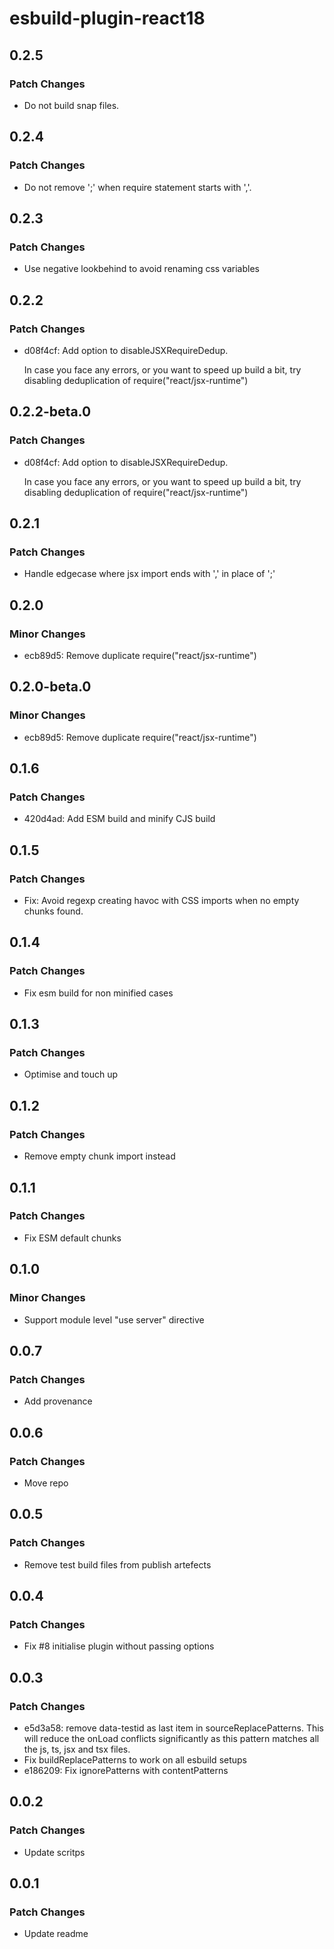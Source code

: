 # esbuild-plugin-react18

## 0.2.5

### Patch Changes

- Do not build snap files.

## 0.2.4

### Patch Changes

- Do not remove ';' when require statement starts with ','.

## 0.2.3

### Patch Changes

- Use negative lookbehind to avoid renaming css variables

## 0.2.2

### Patch Changes

- d08f4cf: Add option to disableJSXRequireDedup.

  In case you face any errors, or you want to speed up build a bit, try disabling deduplication of require("react/jsx-runtime")

## 0.2.2-beta.0

### Patch Changes

- d08f4cf: Add option to disableJSXRequireDedup.

  In case you face any errors, or you want to speed up build a bit, try disabling deduplication of require("react/jsx-runtime")

## 0.2.1

### Patch Changes

- Handle edgecase where jsx import ends with ',' in place of ';'

## 0.2.0

### Minor Changes

- ecb89d5: Remove duplicate require("react/jsx-runtime")

## 0.2.0-beta.0

### Minor Changes

- ecb89d5: Remove duplicate require("react/jsx-runtime")

## 0.1.6

### Patch Changes

- 420d4ad: Add ESM build and minify CJS build

## 0.1.5

### Patch Changes

- Fix: Avoid regexp creating havoc with CSS imports when no empty chunks found.

## 0.1.4

### Patch Changes

- Fix esm build for non minified cases

## 0.1.3

### Patch Changes

- Optimise and touch up

## 0.1.2

### Patch Changes

- Remove empty chunk import instead

## 0.1.1

### Patch Changes

- Fix ESM default chunks

## 0.1.0

### Minor Changes

- Support module level "use server" directive

## 0.0.7

### Patch Changes

- Add provenance

## 0.0.6

### Patch Changes

- Move repo

## 0.0.5

### Patch Changes

- Remove test build files from publish artefects

## 0.0.4

### Patch Changes

- Fix #8 initialise plugin without passing options

## 0.0.3

### Patch Changes

- e5d3a58: remove data-testid as last item in sourceReplacePatterns. This will reduce the onLoad conflicts significantly as this pattern matches all the js, ts, jsx and tsx files.
- Fix buildReplacePatterns to work on all esbuild setups
- e186209: Fix ignorePatterns with contentPatterns

## 0.0.2

### Patch Changes

- Update scritps

## 0.0.1

### Patch Changes

- Update readme
